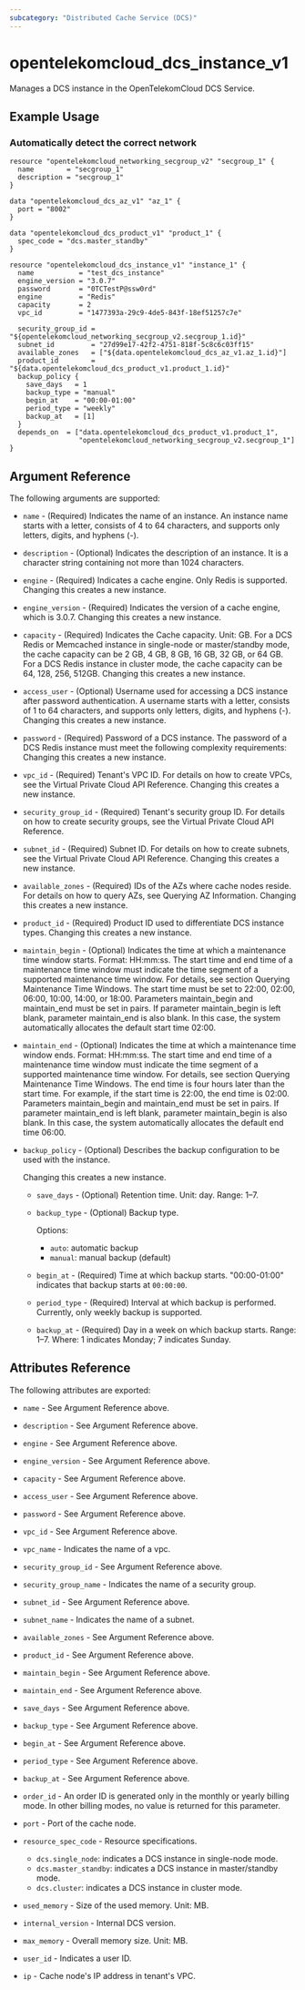 ```yaml
---
subcategory: "Distributed Cache Service (DCS)"
---
```


# opentelekomcloud_dcs_instance_v1

Manages a DCS instance in the OpenTelekomCloud DCS Service.

## Example Usage

### Automatically detect the correct network

```hcl
resource "opentelekomcloud_networking_secgroup_v2" "secgroup_1" {
  name        = "secgroup_1"
  description = "secgroup_1"
}

data "opentelekomcloud_dcs_az_v1" "az_1" {
  port = "8002"
}

data "opentelekomcloud_dcs_product_v1" "product_1" {
  spec_code = "dcs.master_standby"
}

resource "opentelekomcloud_dcs_instance_v1" "instance_1" {
  name           = "test_dcs_instance"
  engine_version = "3.0.7"
  password       = "0TCTestP@ssw0rd"
  engine         = "Redis"
  capacity       = 2
  vpc_id         = "1477393a-29c9-4de5-843f-18ef51257c7e"

  security_group_id = "${opentelekomcloud_networking_secgroup_v2.secgroup_1.id}"
  subnet_id         = "27d99e17-42f2-4751-818f-5c8c6c03ff15"
  available_zones   = ["${data.opentelekomcloud_dcs_az_v1.az_1.id}"]
  product_id        = "${data.opentelekomcloud_dcs_product_v1.product_1.id}"
  backup_policy {
    save_days   = 1
    backup_type = "manual"
    begin_at    = "00:00-01:00"
    period_type = "weekly"
    backup_at   = [1]
  }
  depends_on  = ["data.opentelekomcloud_dcs_product_v1.product_1",
                 "opentelekomcloud_networking_secgroup_v2.secgroup_1"]
}
```

## Argument Reference

The following arguments are supported:

* `name` - (Required) Indicates the name of an instance. An instance name starts with a letter,
  consists of 4 to 64 characters, and supports only letters, digits, and hyphens (-).

* `description` - (Optional) Indicates the description of an instance. It is a character
  string containing not more than 1024 characters.

* `engine` - (Required) Indicates a cache engine. Only Redis is supported. Changing this
  creates a new instance.

* `engine_version` - (Required) Indicates the version of a cache engine, which is 3.0.7.
  Changing this creates a new instance.

* `capacity` - (Required) Indicates the Cache capacity. Unit: GB.
  For a DCS Redis or Memcached instance in single-node or master/standby mode, the cache
  capacity can be 2 GB, 4 GB, 8 GB, 16 GB, 32 GB, or 64 GB.
  For a DCS Redis instance in cluster mode, the cache capacity can be 64, 128, 256, 512GB.
  Changing this creates a new instance.

* `access_user` - (Optional) Username used for accessing a DCS instance after password
  authentication. A username starts with a letter, consists of 1 to 64 characters,
  and supports only letters, digits, and hyphens (-).
  Changing this creates a new instance.

* `password` - (Required) Password of a DCS instance.
  The password of a DCS Redis instance must meet the following complexity requirements:
  Changing this creates a new instance.

* `vpc_id` - (Required) Tenant's VPC ID. For details on how to create VPCs, see the
  Virtual Private Cloud API Reference.
  Changing this creates a new instance.

* `security_group_id` - (Required) Tenant's security group ID. For details on how to
  create security groups, see the Virtual Private Cloud API Reference.

* `subnet_id` - (Required) Subnet ID. For details on how to create subnets, see the
  Virtual Private Cloud API Reference.
  Changing this creates a new instance.

* `available_zones` - (Required) IDs of the AZs where cache nodes reside. For details
  on how to query AZs, see Querying AZ Information. Changing this creates a new instance.

* `product_id` - (Required) Product ID used to differentiate DCS instance types.
  Changing this creates a new instance.

* `maintain_begin` - (Optional) Indicates the time at which a maintenance time window starts.
  Format: HH:mm:ss.
  The start time and end time of a maintenance time window must indicate the time segment of
  a supported maintenance time window. For details, see section Querying Maintenance Time Windows.
  The start time must be set to 22:00, 02:00, 06:00, 10:00, 14:00, or 18:00.
  Parameters maintain_begin and maintain_end must be set in pairs. If parameter maintain_begin
  is left blank, parameter maintain_end is also blank. In this case, the system automatically
  allocates the default start time 02:00.

* `maintain_end` - (Optional) Indicates the time at which a maintenance time window ends.
  Format: HH:mm:ss.
  The start time and end time of a maintenance time window must indicate the time segment of
  a supported maintenance time window. For details, see section Querying Maintenance Time Windows.
  The end time is four hours later than the start time. For example, if the start time is 22:00,
  the end time is 02:00.
  Parameters maintain_begin and maintain_end must be set in pairs. If parameter maintain_end is left
  blank, parameter maintain_begin is also blank. In this case, the system automatically allocates
  the default end time 06:00.

* `backup_policy` - (Optional) Describes the backup configuration to be used with the instance.

  Changing this creates a new instance.

    * `save_days` - (Optional) Retention time. Unit: day. Range: 1–7.

    * `backup_type` - (Optional) Backup type.

      Options:
      * `auto`: automatic backup
      * `manual`: manual backup (default)

    * `begin_at` - (Required) Time at which backup starts. "00:00-01:00" indicates that backup
      starts at `00:00:00`.

    * `period_type` - (Required) Interval at which backup is performed.
      Currently, only weekly backup is supported.

    * `backup_at` - (Required) Day in a week on which backup starts. Range: 1–7. Where: 1
      indicates Monday; 7 indicates Sunday.

## Attributes Reference

The following attributes are exported:

* `name` - See Argument Reference above.

* `description` - See Argument Reference above.

* `engine` - See Argument Reference above.

* `engine_version` - See Argument Reference above.

* `capacity` - See Argument Reference above.

* `access_user` - See Argument Reference above.

* `password` - See Argument Reference above.

* `vpc_id` - See Argument Reference above.

* `vpc_name` - Indicates the name of a vpc.

* `security_group_id` - See Argument Reference above.

* `security_group_name` - Indicates the name of a security group.

* `subnet_id` - See Argument Reference above.

* `subnet_name` - Indicates the name of a subnet.

* `available_zones` - See Argument Reference above.

* `product_id` - See Argument Reference above.

* `maintain_begin` - See Argument Reference above.

* `maintain_end` - See Argument Reference above.

* `save_days` - See Argument Reference above.

* `backup_type` - See Argument Reference above.

* `begin_at` - See Argument Reference above.

* `period_type` - See Argument Reference above.

* `backup_at` - See Argument Reference above.

* `order_id` - An order ID is generated only in the monthly or yearly billing mode.
  In other billing modes, no value is returned for this parameter.

* `port` - Port of the cache node.

* `resource_spec_code` - Resource specifications.
  * `dcs.single_node`: indicates a DCS instance in single-node mode.
  * `dcs.master_standby`: indicates a DCS instance in master/standby mode.
  * `dcs.cluster`: indicates a DCS instance in cluster mode.

* `used_memory` - Size of the used memory. Unit: MB.

* `internal_version` - Internal DCS version.

* `max_memory` - Overall memory size. Unit: MB.

* `user_id` - Indicates a user ID.

* `ip` - Cache node's IP address in tenant's VPC.

